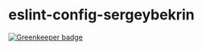 # eslint-config-sergeybekrin

[![Greenkeeper badge](https://badges.greenkeeper.io/sergeybekrin/eslint-config-sergeybekrin.svg)](https://greenkeeper.io/)
